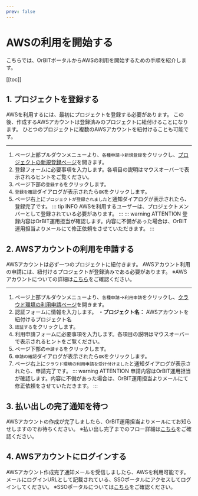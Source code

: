 ```yaml
---
prev: false
---
```


# AWSの利用を開始する
こちらでは、OrBITポータルからAWSの利用を開始するための手順を紹介します。

[[toc]]

## 1. プロジェクトを登録する
AWSを利用するには、最初にプロジェクトを登録する必要があります。
この後、作成するAWSアカウントは登録済みのプロジェクトに紐付けることになります。
ひとつのプロジェクトに複数のAWSアカウントを紐付けることも可能です。

---
1. ページ上部プルダウンメニューより、`各種申請`→`新規登録`をクリックし、[プロジェクトの新規登録ページ](/request/create-project.html)を開きます。
2. 登録フォームに必要事項を入力します。各項目の説明はマウスオーバーで表示されるヒントをご覧ください。
3. ページ下部の`登録する`をクリックします。
4. `登録を確認`ダイアログが表示されたら`OK`をクリックします。
5. ページ右上に`プロジェクトが登録されました`と通知ダイアログが表示されたら、登録完了です。
::: tip INFO
AWSを利用するユーザーは、プロジェクトメンバーとして登録されている必要があります。
:::
::: warning ATTENTION
登録内容はOrBIT運用担当が確認します。内容に不備があった場合は、OrBIT運用担当よりメールにて修正依頼をさせていただきます。
:::

## 2. AWSアカウントの利用を申請する
AWSアカウントは必ず一つのプロジェクトに紐付きます。
AWSアカウント利用の申請には、紐付けるプロジェクトが登録済みである必要があります。
※AWSアカウントについての詳細は[こちら](/guide/aws/service/account-management.html#awsアカウント管理サービス)をご確認ください。

---
1. ページ上部プルダウンメニューより、`各種申請`→`利用申請`をクリックし、[クラウド環境の利用申請ページ](/request/create-account.html)を開きます。
2. 認証フォームに情報を入力します。
  **・プロジェクト名：** AWSアカウントを紐付けるプロジェクト名
3. `認証する`をクリックします。
4. 利用申請フォームに必要事項を入力します。各項目の説明はマウスオーバーで表示されるヒントをご覧ください。
5. ページ下部の`申請する`をクリックします。
6. `申請の確認`ダイアログが表示されたら`OK`をクリックします。
7. ページ右上に`クラウド環境の利用申請を受け付けました`と通知ダイアログが表示されたら、申請完了です。
::: warning ATTENTION
申請内容はOrBIT運用担当が確認します。内容に不備があった場合は、OrBIT運用担当よりメールにて修正依頼をさせていただきます。
:::

## 3. 払い出しの完了通知を待つ
AWSアカウントの作成が完了しましたら、OrBIT運用担当よりメールにてお知らせしますのでお待ちください。
※払い出し完了までのフロー詳細は[こちら](/guide/aws/service/account-management.html#払い出しのフロー)をご確認ください。
## 4. AWSアカウントにログインする
AWSアカウント作成完了通知メールを受信しましたら、AWSを利用可能です。
メールにログインURLとして記載されている、SSOポータルにアクセスしてログインしてください。
※SSOポータルについては[こちら](guide/aws/service/id-management.html#ssoポータル)をご確認ください。


<Footer />